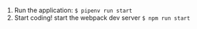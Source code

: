 

1. Run the application: `$ pipenv run start`
2. Start coding! start the webpack dev server `$ npm run start`


